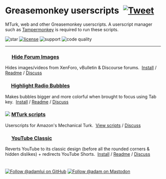 # Greasemonkey userscripts &nbsp;[![Tweet](https://img.shields.io/twitter/url/http/shields.io.svg?style=social)](https://twitter.com/intent/tweet?text=Just%20discovered%20these%20epic%20userscripts!&url=https://github.com/adamlui/userscripts&hashtags=greasemonkey,userscripts,javascript)
MTurk, web and other Greasemonkey userscripts. A userscript manager such as [Tampermonkey](https://www.tampermonkey.net/) is required to run these scripts.

![star](https://img.shields.io/github/stars/adamlui/userscripts)
[![license](https://img.shields.io/badge/License-MIT-green.svg)](LICENSE.md)
![support](https://img.shields.io/badge/Support-Chrome|Firefox|Edge-989898.svg)
![code quality](https://img.shields.io/codefactor/grade/github/adamlui/userscripts)

---

### <img src="https://i.imgur.com/TABwyUq.png" width=17> [Hide Forum Images](hide-forum-images)
Hides images/videos from XenForo, vBulletin & Discourse forums. &nbsp;[Install](https://greasyfork.org/scripts/12639/code/hide-forum-images.user.js) / [Readme](hide-forum-images/README.md) / [Discuss](https://github.com/adamlui/userscripts/discussions)

### <img src="https://i.imgur.com/ribh0wE.png" width=15> [Highlight Radio Bubbles](highlight-radio-bubbles)
Makes bubbles bigger and more colorful when brought to focus using Tab key. &nbsp;[Install](https://greasyfork.org/scripts/26311/code/highlight-radio-bubbles.user.js) / [Readme](highlight-radio-bubbles/README.md) / [Discuss](https://github.com/adamlui/userscripts/discussions)

### <img src="https://www.mturk.com/assets/images/favicon.ico"> [MTurk scripts](mturk)
Userscripts for Amazon's Mechanical Turk. &nbsp;[View scripts](mturk) / [Discuss](https://github.com/adamlui/userscripts/discussions)

### <img src="https://i.imgur.com/9vzrMBf.png" width=16> [YouTube Classic](youtube-classic)
Reverts YouTube to its classic design (before all the rounded corners & hidden dislikes) + redirects YouTube Shorts. &nbsp;[Install](https://ytclassic.com/us/code/youtube-classic.user.js) / [Readme](youtube-classic/README.md) / [Discuss](https://github.com/adamlui/userscripts/discussions)

#

[![Follow @adamlui on GitHub](https://img.shields.io/github/followers/adamlui?label=Follow%20%40adamlui&style=social "GitHub")](https://github.com/adamlui)
<a href="https://elonsucks.org/@adam" target="_blank"><img align="bottom" src="https://img.shields.io/mastodon/follow/109387703022229926?domain=https%3A%2F%2Felonsucks.org&style=social" alt="Follow @adam on Mastodon" title="Mastodon"></a>

